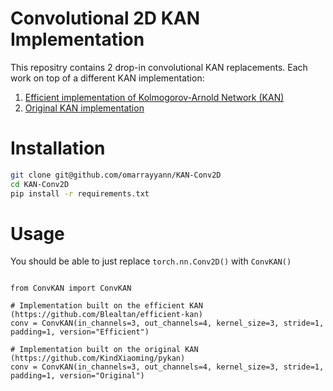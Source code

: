 # Convolutional 2D KAN Implementation

This repositry contains 2 drop-in convolutional KAN replacements. Each work on top of a different KAN implementation:

1. [Efficient implementation of Kolmogorov-Arnold Network (KAN)](https://github.com/Blealtan/efficient-kan)
2. [Original KAN implementation](https://github.com/KindXiaoming/pykan)

# Installation
```bash
git clone git@github.com/omarrayyann/KAN-Conv2D
cd KAN-Conv2D
pip install -r requirements.txt
```

# Usage

You should be able to just replace ```torch.nn.Conv2D()``` with ```ConvKAN()```

```python3

from ConvKAN import ConvKAN

# Implementation built on the efficient KAN (https://github.com/Blealtan/efficient-kan)
conv = ConvKAN(in_channels=3, out_channels=4, kernel_size=3, stride=1, padding=1, version="Efficient")

# Implementation built on the original KAN (https://github.com/KindXiaoming/pykan)
conv = ConvKAN(in_channels=3, out_channels=4, kernel_size=3, stride=1, padding=1, version="Original")

```
